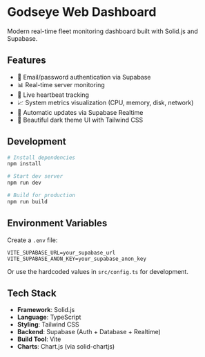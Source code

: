 # Godseye Web Dashboard

Modern real-time fleet monitoring dashboard built with Solid.js and Supabase.

## Features

- 🔐 Email/password authentication via Supabase
- 📊 Real-time server monitoring
- 🎯 Live heartbeat tracking
- 📈 System metrics visualization (CPU, memory, disk, network)
- 🔄 Automatic updates via Supabase Realtime
- 🎨 Beautiful dark theme UI with Tailwind CSS

## Development

```bash
# Install dependencies
npm install

# Start dev server
npm run dev

# Build for production
npm run build
```

## Environment Variables

Create a `.env` file:

```
VITE_SUPABASE_URL=your_supabase_url
VITE_SUPABASE_ANON_KEY=your_supabase_anon_key
```

Or use the hardcoded values in `src/config.ts` for development.

## Tech Stack

- **Framework**: Solid.js
- **Language**: TypeScript
- **Styling**: Tailwind CSS
- **Backend**: Supabase (Auth + Database + Realtime)
- **Build Tool**: Vite
- **Charts**: Chart.js (via solid-chartjs)
